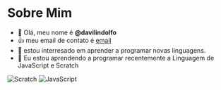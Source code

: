 # Sobre Mim
- 👋 Olá, meu nome é **@davilindolfo**
- :+1: meu email de contato é [email](davi.lindolfo@escola.pr.gov.br)
- 👀 estou interresado em aprender a programar novas linguagens.
- 🌱 Eu estou aprendendo a programar recentemente a Linguagem de JavaScript e Scratch

![Scratch](https://img.shields.io/badge/Scratch-4D97FF?style=for-the-badge&logo=Scratch&logoColor=white)
![JavaScript](https://img.shields.io/badge/JavaScript-323330?style=for-the-badge&logo=javascript&logoColor=F7DF1E)

